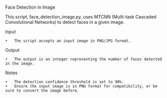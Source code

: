 Face Detection in Image

This script, face_detection_image.py, uses MTCNN (Multi-task Cascaded Convolutional Networks) to detect faces in a given image.

Input

	•	The script accepts an input image in PNG/JPG format.

Output

	•	The output is an integer representing the number of faces detected in the image.

Notes

	•	The detection confidence threshold is set to 90%.
	•	Ensure the input image is in PNG format for compatibility, or be sure to convert the image before.
